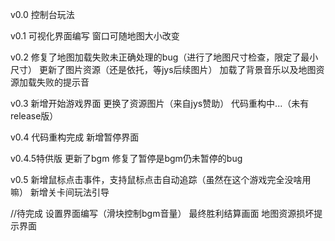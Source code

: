 v0.0
控制台玩法

v0.1
可视化界面编写
窗口可随地图大小改变

v0.2
修复了地图加载失败未正确处理的bug（进行了地图尺寸检查，限定了最小尺寸）
更新了图片资源（还是依托，等jys后续图片）
加载了背景音乐以及地图资源加载失败的提示音

v0.3
新增开始游戏界面
更换了资源图片（来自jys赞助）
代码重构中...（未有release版）

v0.4
代码重构完成
新增暂停界面

v0.4.5特供版
更新了bgm
修复了暂停是bgm仍未暂停的bug

v0.5
新增鼠标点击事件，支持鼠标点击自动追踪（虽然在这个游戏完全没啥用嘛）
新增关卡间玩法引导

//待完成
设置界面编写（滑块控制bgm音量）
最终胜利结算画面
地图资源损坏提示界面